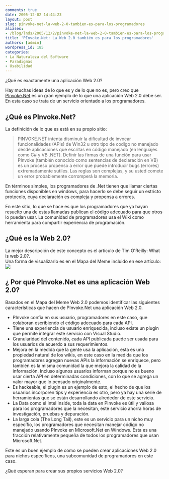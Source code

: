 ```yaml
---
comments: true
date: 2005-12-02 14:44:23
layout: post
slug: pinvoke-net-la-web-2-0-tambien-es-para-los-programadores
aliases: 
- /blog/lnds/2005/12/2/pinvoke-net-la-web-2-0-tambien-es-para-los-programadores
title: 'PInvoke.Net: La Web 2.0 también es para los programadores'
authors: [admin]
wordpress_id: 185
categories:
- La Naturaleza del Software
- Paradigmas
- Usabilidad
---
```


¿Qué es exactamente una aplicación Web 2.0?

Hay muchas ideas de lo que es y de lo que no es, pero creo que [PInvoke.Net](http://www.pinvoke.net/) es un gran ejemplo de lo que una aplicación Web 2.0 debe ser. En esta caso se trata de un servicio orientado a los programadores.

## ¿Qué es PInvoke.Net?

La definición de lo que es está en su propio sitio:

> PINVOKE.NET intenta disminuir la dificultad de invocar funcionalidades (APIs) de Win32 u otro tipo de codigo no manejado desde aplicaciones que escritas en código manejado (en lenguajes como C# y VB .NET). Definir las firmas de una función para usar PInvoke (también conocido como sentencias de declaración en VB) es un proceso propenso a error que puede introducir bugs (errores) extremadamente sutiles. Las reglas son complejas, y su usted comete un error probablemente corromperá la memoria.

En términos simples, los programadores de .Net tienen que llamar ciertas funciones disponibles en windows, para hacerlo se debe seguir un estricto protocolo, cuya declaración es compleja y propensa a errores.

En este sitio, lo que se hace es que los programadores que ya hayan resuelto una de estas llamadas publican el código adecuado para que otros lo puedan usar. La comunidad de programadores usa el Wiki como herramienta para compartir experiencia de programación.

## ¿Qué es la Web 2.0?

La mejor descripción de este concepto es el artículo de Tim O'Reilly: What is web 2.0?.  
Una forma de visualizarlo es en el Mapa del Meme incluido en ese artículo:  
![](https://www.oreillynet.com/oreilly/tim/news/2005/09/30/graphics/figure1.jpg)

## ¿ Por qué PInvoke.Net es una aplicación Web 2.0?

Basados en el Mapa del Meme Web 2.0 podemos identificar las siguientes características que hacen de PInvoke.Net una aplicación Web 2.0.

  * PInvoke confía en sus usuario, programadores en este caso, que colaboran escribiendo el código adecuado para cada API.
  * Tiene una experiencia de usuario enriquecida, incluso existe un plugin que permite integrar este servicio con Visual Studio.
  * Granularidad del contenido, cada API publicada puede ser usada para los usuarios de acuerdo a sus requerimientos.
  * Mejora en la medida que la gente usa la aplicación, esta es una propiedad natural de los wikis, en este caso en la medida que los programadores agregan nuevas APIs la información se enriquece, pero también es la misma comunidad la que mejora la calidad de la información. Incluso algunos usuarios informan porque no es bueno usar cierta API en determinadas condiciones, con lo que se agrega un valor mayor que lo pensado originalmente.
  * Es hackeable, el plugin es un ejemplo de esto, el hecho de que los usuarios incorporen tips y experiencia es otro, pero ya hay una serie de herramientas que se están desarrollando alrededor de este servicio.
  * La Data como el Intel Inside, toda la data en PInvoke es útil y valiosa para los programadores que la necesitan, este servicio ahorra horas de investigación, pruebas y depuración.
  * La larga cola (The Long Tail), este es un servicio para un nicho muy específio, los programadores que necesitan manejar código no manejado usando PInvoke en Microsoft.Net en Windows. Esta es una fracción relativamente pequeña de todos los programadores que usan Microsoft.Net.

Este es un buen ejemplo de como se pueden crear aplicaciones Web 2.0 para nichos específicos, una subcomunidad de programadores en este caso.

¿Qué esperan para crear sus propios servicios Web 2.0?



